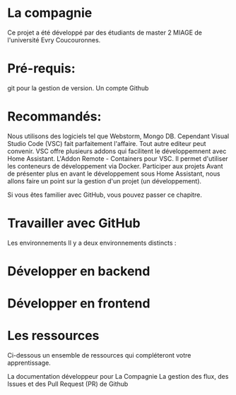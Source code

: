 # La compagnie
Ce projet a été développé par des étudiants de master 2 MIAGE de l'université Evry Coucouronnes. 


# Pré-requis:

git pour la gestion de version.
Un compte Github

# Recommandés:
Nous utilisons des logiciels tel que Webstorm, Mongo DB. Cependant Visual Studio Code (VSC) fait parfaitement l'affaire.
Tout autre editeur peut convenir. VSC offre plusieurs addons qui facilitent le développemnent avec Home Assistant.
L'Addon Remote - Containers pour VSC. Il permet d'utiliser les conteneurs de développement via Docker.
Participer aux projets
Avant de présenter plus en avant le développement sous Home Assistant, nous allons faire un point sur la gestion d'un projet (un développement).

Si vous êtes familier avec GitHub, vous pouvez passer ce chapitre.

# Travailler avec GitHub
Les environnements
Il y a deux environnements distincts :

# Développer en backend

# Développer en frontend

# Les ressources
Ci-dessous un ensemble de ressources qui compléteront votre apprentissage.

La documentation développeur pour La Compagnie
La gestion des flux, des Issues et des Pull Request (PR) de Github
